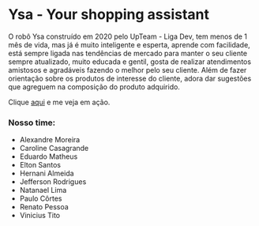 # Ysa - Your shopping assistant

O robô Ysa construído em 2020 pelo UpTeam - Liga Dev, tem menos de 1 mês de vida,
mas já é muito inteligente e esperta, aprende com facilidade, está sempre ligada nas tendências de mercado
para manter o seu cliente sempre atualizado, muito educada e gentil,  gosta de realizar atendimentos amistosos
e agradáveis fazendo o melhor pelo seu cliente. Além de fazer orientação sobre os produtos de interesse do cliente, adora dar sugestões que agreguem na composição do produto adquirido.

Clique [aqui](hiringcoders11.myvtex.com "Tv Store a sua loja de tvs") e me veja em ação.


### Nosso time:
- Alexandre Moreira
- Caroline Casagrande
- Eduardo Matheus
- Elton Santos
- Hernani Almeida
- Jefferson Rodrigues
- Natanael Lima
- Paulo Côrtes
- Renato Pessoa
- Vinicius Tito
